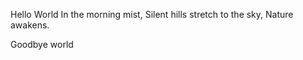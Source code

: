 Hello World
In the morning mist,
Silent hills stretch to the sky,
Nature awakens.









Goodbye world
